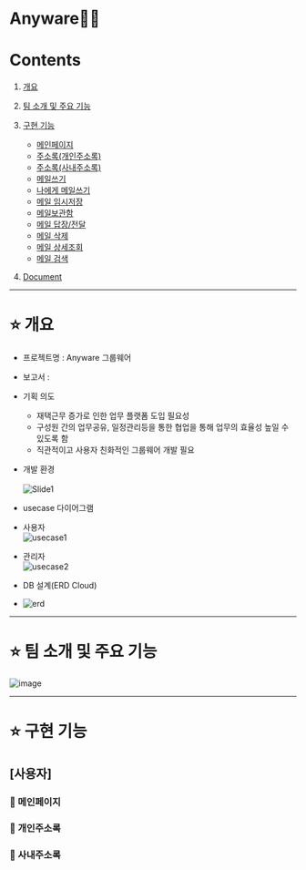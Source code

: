 # Anyware👩‍💻


# Contents <br>
1. [개요](#star-개요)  
2. [팀 소개 및 주요 기능](#star-팀-소개-및-주요-기능)
3. [구현 기능](#star-구현-기능)
    - [메인페이지](#pushpin-메인페이지)
    - [주소록(개인주소록)](#pushpin-개인주소록)
    - [주소록(사내주소록)](#pushpin-사내주소록)
    - [메일쓰기](#pushpin-메일쓰기)
    - [나에게 메일쓰기](#pushpin-나에게쓰기)
    - [메일 임시저장](#pushpin-메일임시저장)
    - [메일보관함](#pushpin-메일보관함)   
    - [메일 답장/전달](#pushpin-메일답장전달)   
    - [메일 삭제](#pushpin-메일삭제) 
    - [메일 상세조회](#pushpin-메일상세조회) 
    - [메일 검색](#pushpin-메일검색)  
   

4. [Document](#star-document)

***

# :star: 개요
- 프로젝트명 : Anyware 그룹웨어 <br>

- 보고서 : 

- 기획 의도  <br>
  - 재택근무 증가로 인한 업무 플랫폼 도입 필요성  <br>
  - 구성원 간의 업무공유, 일정관리등을 통한 협업을 통해 업무의 효율성 높일 수 있도록 함<br>
  - 직관적이고 사용자 친화적인 그룹웨어 개발 필요 <br>

- 개발 환경 <br><br>
![Slide1](https://user-images.githubusercontent.com/115604577/228799972-b2de8904-fe2e-450f-ab2c-039d0d895587.jpg)<br>

- usecase 다이어그램
- 사용자 <br>
![usecase1](https://user-images.githubusercontent.com/115604577/228800498-bc037def-7ecb-406f-bde6-e93296fd9998.png) <br>
- 관리자<br>
![usecase2](https://user-images.githubusercontent.com/115604577/228800593-23af742b-bf67-4cba-833a-e90a3bddf060.png)<br>

- DB 설계(ERD Cloud) <br>
- ![erd](https://user-images.githubusercontent.com/115604577/228803574-44790d6b-6858-4bb2-86f8-04ee791b01b8.png)

***


# :star: 팀 소개 및 주요 기능

![image](https://user-images.githubusercontent.com/115604577/228805939-4bc7f529-cd1e-4d1e-9ea1-e960983d8615.png)


***
 
 
# :star: 구현 기능
## [사용자]
### :pushpin: 메인페이지
### :pushpin: 개인주소록
### :pushpin: 사내주소록
